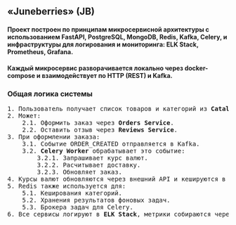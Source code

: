 ## «Juneberries» (JB)
#### Проект построен по принципам микросервисной архитектуры с использованием FastAPI, PostgreSQL, MongoDB, Redis, Kafka, Celery, и инфраструктуры для логирования и мониторинга: ELK Stack, Prometheus, Grafana.
#### Каждый микросервис разворачивается локально через docker-compose и взаимодействует по HTTP (REST) и Kafka.

### Общая логика системы
<pre>
1. Пользователь получает список товаров и категорий из <b>Catalog Service</b>>.
2. Может:
    2.1. Оформить заказ через <b>Orders Service</b>.
    2.2. Оставить отзыв через <b>Reviews Service</b>.
3. При оформлении заказа:
    3.1. Событие ORDER_CREATED отправляется в Kafka.
    3.2. <b>Celery Worker</b> обрабатывает это событие:
        3.2.1. Запрашивает курс валют.
        3.2.2. Расчитывает доставку.
        3.2.3. Обновляет заказ.
4. Курсы валют обновляются через внешний API и кешируются в Redis.
5. Redis также используется для:
    5.1. Кеширования категорий.
    5.2. Хранения результатов фоновых задач.
    5.3. Брокера задач для Celery.
6. Все сервисы логируют в <b>ELK Stack</b>, метрики собираются через <b>Prometheus + Grafana</b>.
</pre>
